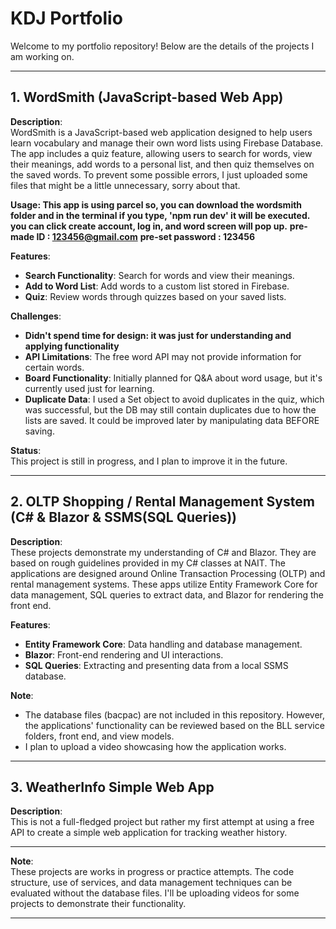 # KDJ Portfolio

Welcome to my portfolio repository! Below are the details of the projects I am working on.

---

## 1. **WordSmith** (JavaScript-based Web App)
**Description**:  
WordSmith is a JavaScript-based web application designed to help users learn vocabulary and manage their own word lists using Firebase Database. The app includes a quiz feature, allowing users to search for words, view their meanings, add words to a personal list, and then quiz themselves on the saved words.
To prevent some possible errors, I just uploaded some files that might be a little unnecessary, sorry about that.

**Usage: This app is using parcel so, you can download the wordsmith folder and in the terminal if you type, 'npm run dev' it will be executed.
you can click create account, log in, and word screen will pop up.**
**pre-made ID : 123456@gmail.com**
**pre-set password : 123456**

**Features**:
- **Search Functionality**: Search for words and view their meanings.
- **Add to Word List**: Add words to a custom list stored in Firebase.
- **Quiz**: Review words through quizzes based on your saved lists.

**Challenges**:
- **Didn't spend time for design: it was just for understanding and applying functionality**
- **API Limitations**: The free word API may not provide information for certain words.
- **Board Functionality**: Initially planned for Q&A about word usage, but it's currently used just for learning.
- **Duplicate Data**: I used a Set object to avoid duplicates in the quiz, which was successful, but the DB may still contain duplicates due to how the lists are saved. It could be improved later by manipulating data BEFORE saving.

**Status**:  
This project is still in progress, and I plan to improve it in the future.

---

## 2. **OLTP Shopping / Rental Management System** (C# & Blazor & SSMS(SQL Queries))
**Description**:  
These projects demonstrate my understanding of C# and Blazor. They are based on rough guidelines provided in my C# classes at NAIT. The applications are designed around Online Transaction Processing (OLTP) and rental management systems. These apps utilize Entity Framework Core for data management, SQL queries to extract data, and Blazor for rendering the front end.

**Features**:
- **Entity Framework Core**: Data handling and database management.
- **Blazor**: Front-end rendering and UI interactions.
- **SQL Queries**: Extracting and presenting data from a local SSMS database.

**Note**:
- The database files (bacpac) are not included in this repository. However, the applications' functionality can be reviewed based on the BLL service folders, front end, and view models.
- I plan to upload a video showcasing how the application works.

---

## 3. **WeatherInfo Simple Web App**  
**Description**:  
This is not a full-fledged project but rather my first attempt at using a free API to create a simple web application for tracking weather history.

---

**Note**:  
These projects are works in progress or practice attempts. The code structure, use of services, and data management techniques can be evaluated without the database files. I'll be uploading videos for some projects to demonstrate their functionality.

---

